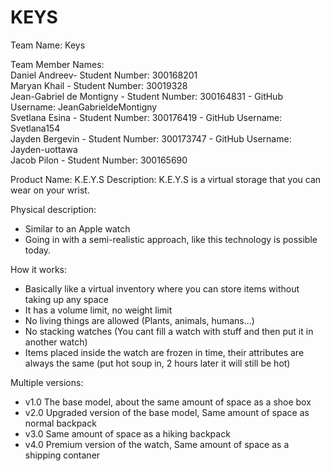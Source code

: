 
KEYS
======

Team Name: Keys

Team Member Names:<br />
Daniel Andreev- Student Number: 300168201 <br />
Maryan Khail - Student Number: 30019328 <br />
Jean-Gabriel de Montigny - Student Number: 300164831 - GitHub Username: JeanGabrieldeMontigny <br />
Svetlana Esina - Student Number: 300176419 - GitHub Username: Svetlana154 <br />
Jayden Bergevin - Student Number: 300173747 - GitHub Username: Jayden-uottawa <br />
Jacob Pilon - Student Number: 300165690 <br />

Product Name: K.E.Y.S
Description:
K.E.Y.S is a virtual storage that you can wear on your wrist.

Physical description:
- Similar to an Apple watch
- Going in with a semi-realistic approach, like this technology is possible today.

How it works:
- Basically like a virtual inventory where you can store items without taking up any space
- It has a volume limit, no weight limit
- No living things are allowed (Plants, animals, humans...)
- No stacking watches (You cant fill a watch with stuff and then put it in another watch)
- Items placed inside the watch are frozen in time, their attributes are always the same (put hot soup in, 2 hours later it will still be hot)

Multiple versions:
- v1.0 The base model, about the same amount of space as a shoe box
- v2.0 Upgraded version of the base model, Same amount of space as normal backpack
- v3.0 Same amount of space as a hiking backpack 
- v4.0 Premium version of the watch, Same amount of space as a shipping contaner
